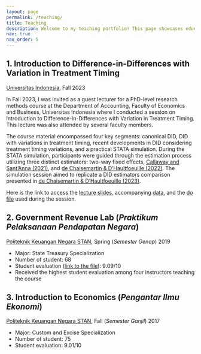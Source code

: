 ```yaml
---
layout: page
permalink: /teaching/
title: Teaching
description: Welcome to my teaching portfolio! This page showcases educational content from courses I have taught.
nav: true
nav_order: 5
---
```




## 1. Introduction to Difference-in-Differences with Variation in Treatment Timing
[Universitas Indonesia](https://feb.ui.ac.id/en/department-of-accounting/), Fall 2023

In Fall 2023, I was invited as a guest lecturer for a PhD-level research methods course at the Department of Accounting, Faculty of Economics and Business, Universitas Indonesia where I conducted a session on Introduction to Difference-in-Differences with Variation in Treatment Timing. This lecture was also attended by several faculty members.

The course material encompassed four key segments: canonical DID, DID with variations in treatment timing, recent developments in DID considering treatment timing variations, and a practical STATA simulation. During the STATA simulation, participants were guided through the estimation process utilizing three distinct estimators: two-way fixed effects, [Callaway and Sant’Anna (2021)](https://www.sciencedirect.com/science/article/abs/pii/S0304407620303948), and [de Chaisemartin & D’Haultfoeuille (2022)](https://www.nber.org/papers/w29873). The simulation session aimed to replicate a DID estimators comparison presented in [de Chaisemartin & D’Haultfoeuille (2023)](https://academic.oup.com/ectj/article-abstract/26/3/C1/6604378).

Here is the link to access the [lecture slides](/assets/pdf/Intro_diddifferenttiming_rosidi_20231126_edit.pdf), accompanying [data](/assets/pdf/Divorce-Wolfers-AER_ui.dta), and the [do file](/assets/pdf/replication_ui_20231126.do) used during the session.



## 2. Government Revenue Lab (*Praktikum Pelaksanaan Pendapatan Negara*)
[Politeknik Keuangan Negara STAN](https://pknstan.ac.id/), Spring (*Semester Genap*) 2019  
- Major:  State Treasury Specialization
- Number of student: 68
- Student evaluation ([link to the file](/assets/pdf/evaluasi_rosidi.pdf)): 9.09/10
- Received the highest student evaluation among four instructors teaching the course

## 3. Introduction to Economics (*Pengantar Ilmu Ekonomi*)
[Politeknik Keuangan Negara STAN](https://pknstan.ac.id/),  Fall (*Semester Ganjil*) 2017 
- Major: Custom and Excise Specialization
- Number of student: 75
- Student evaluation: 9.01/10
